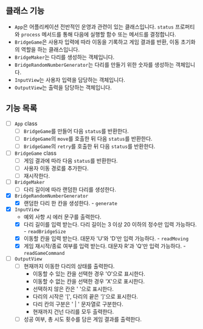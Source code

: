 ## 클래스 기능

- `App`은 어플리케이션 전반적인 운영과 관련이 있는 클래스입니다. `status` 프로퍼티와 `process` 메서드를 통해 다음에 실행할 함수 또는 메서드를 결정합니다.
- `BridgeGame`은 사용자 입력에 따라 이동을 기록하고 게임 결과를 반환, 이동 초기화의 역할을 하는 클래스입니다.
- `BridgeMaker`는 다리를 생성하는 객체입니다.
- `BridgeRandomNumberGenerator`는 다리를 만들기 위한 숫자를 생성하는 객체입니다.
- `InputView`는 사용자 입력을 담당하는 객체입니다.
- `OutputView`는 출력을 담당하는 객체입니다.

## 기능 목록

- [ ] `App` class
  - [ ] `BridgeGame`를 만들어 다음 `status`를 반환한다.
  - [ ] `BridgeGame`의 `move`를 호출한 뒤 다음 `status`를 반환한다.
  - [ ] `BridgeGame`의 `retry`를 호출한 뒤 다음 `status`를 반환한다.
- [ ] `BridgeGame` class
  - [ ] 게임 결과에 따라 다음 `status`를 반환한다.
  - [ ] 사용자 이동 경로를 추가한다.
  - [ ] 재시작한다.
- [ ] `BridgeMaker`
  - [ ] 다리 길이에 따라 랜덤한 다리를 생성한다.
- [x] `BridgeRandomNumberGenerator`
  - [x] 랜덤한 다리 한 칸을 생성한다. - `generate`
- [x] `InputView`
  - 예외 사항 시 에러 문구를 출력한다.
  - [x] 다리 길이를 입력 받는다. 다리 길이는 3 이상 20 이하의 정수만 입력 가능하다. - `readBridgeSize`
  - [x] 이동할 칸을 입력 받는다. 대문자 'U'와 'D'만 입력 가능하다. - `readMoving`
  - [x] 게임 재시작/종료 여부를 입력 받는다. 대문자 R'과 'Q'만 입력 가능하다. - `readGameCommand`
- [ ] `OutputView`
  - [ ] 현재까지 이동한 다리의 상태를 출력한다.
    - 이동할 수 있는 칸을 선택한 경우 'O'으로 표시한다.
    - 이동할 수 없는 칸을 선택한 경우 'X'으로 표시한다.
    - 선택하지 않은 칸은 ' '으로 표시한다.
    - 다리의 시작은 '\[', 다리의 끝은 '\]'으로 표시한다.
    - 다리 칸의 구분은 ' \| ' 문자열로 구분한다.
    - 현재까지 건넌 다리를 모두 출력한다.
  - [ ] 성공 여부, 총 시도 횟수를 담은 게임 결과를 출력한다.
